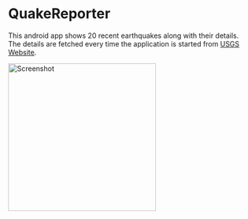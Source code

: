 # QuakeReporter

  This android app shows 20 recent earthquakes along with their details.  
  The details are fetched every time the application is started from [USGS Website](https://earthquake.usgs.gov/fdsnws/event/1/).
  
  
  <img src="https://preview.ibb.co/cbVEYv/Screenshot_20170404_203309.png" alt="Screenshot" width="300"/>

